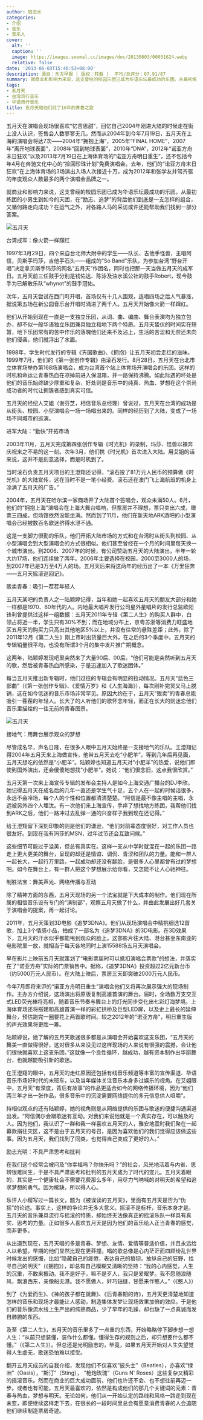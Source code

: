 ```yaml
---
author: 钱恋水
categories:
- 介绍
- 音乐
- 音乐人
cover:
  alt: ''
  caption: ''
  image: https://images.soomal.cc/images/doc/20130603/00031624.webp
  relative: false
date: '2013-06-03T15:46:53+08:00'
description: 源自：东方早报 | 版权：转载 |  平均/总评分：07.91/87
summary: 就商业和影响力来说，这支曾经的校园乐团已成为华语乐坛最成功的乐团。从最初练团的小男生到如今的天团，在“励志、追梦”的背后他们到底是一支怎样的组合，又循何路走向成功？在运气之外，对各路人马的采访或许还能帮助我们找到一部分答案。
tags:
- 五月天
- 台湾流行音乐
- 华语流行音乐
title: 五月天和他们红了16年的青春之歌
---
```


五月天在演唱会现场很喜欢“忆苦思甜”，回忆自己2004年刚进大陆的时候走在街上没人认识，签售会人数寥寥无几。然而从2004年到今年7月19日，五月天在上海的演唱会将达7次――2004年“拥抱上海”，2005年“FINAL HOME”，2007年“离开地球表面”，2008年“回到地球表面”，2010年“DNA”，2012年“诺亚方舟末日狂欢”以及2013年7月19日在上海体育场的“诺亚方舟明日重生”，还不包括今年4月在奔驰文化中心的“捡回珍珠计划”免费演唱会。去年，他们的“诺亚方舟末日狂欢”在上海体育场的3场演出入场人次接近十万，成为2012年和张学友并驾齐驱的年度观众人数最多的两个演唱会品牌之一。

就商业和影响力来说，这支曾经的校园乐团已成为华语乐坛最成功的乐团。从最初练团的小男生到如今的天团，在“励志、追梦”的背后他们到底是一支怎样的组合，又循何路走向成功？在运气之外，对各路人马的采访或许还能帮助我们找到一部分答案。

![五月天](https://images.soomal.cc/images/doc/20130603/00031623.webp)




台湾成军：像火箭一样蹿红

1997年3月29日，四个来自台北师大附中的学生――队长、吉他手怪兽，主唱阿信，贝斯手玛莎，吉他手石头――组成的“So Band”乐队，为参加台湾“野台开唱”决定拿贝斯手玛莎的网名“五月天”作团名，同时也把那一天当做五月天的成军日。五月天前三任鼓手分别是钱佑达、陈泳及浊水溪公社的鼓手Robert，现今鼓手为已解散乐队“whynot”的鼓手冠佑。

次年，五月天尝试在西门町开唱，首场仅有十几人围观，连唱四场之后人气暴涨，据说第五场在新公园音乐台开唱时涌进了两千人。五月天开始像火箭一样蹿红。

他们从开始到现在一直是一支独立乐团，从词、曲、编曲、舞台表演均为独立包办，却不似一般华语独立乐团兼具独立和地下两个特质。五月天蛰伏的时间实在短暂，地下乐团常有的苦中作乐的落魄他们还来不及沾上，生活的苦涩和无奈还未向他们侵袭，他们就浮出了水面。

1998年，学生时代发行的专辑《ㄞ国歌曲》、《拥抱》让五月天初尝走红的滋味。1999年7月，他们的《第一张创作专辑》由滚石发行。8月28日，五月天在台北市立体育场举办第168场演唱会，成为台湾首个站上体育场开演唱会的乐团。这样的时机和命运让青春热血在凉掉前进入保温箱，并一路保持沸腾。如此际遇的坏处是他们的音乐始终缺少厚重和复杂，好处则是音乐中的纯真、热血、梦想在这个崇尚成功者的时代让拥簇者感到真实可信。

五月天的经纪人艾姐（谢芬芝，相信音乐总经理）曾说过，五月天在台湾的成功是从街头、校园、小型演唱会一场一场唱出来的。同样的经历到了大陆，变成了一场场不同城市的巡演。

进军大陆：“勤快”开拓市场

2003年11月，五月天完成第四张创作专辑《时光机》的录制，玛莎、怪兽以裸奔庆祝来之不易的这一刻。次年3月，他们携《时光机》首次进入大陆。用艾姐的话来说，这并不是刻意选择，而是时机到了。

当时滚石负责五月天项目的王澄翔还记得，“滚石投了81万元人民币的预算做《时光机》的大陆宣传，这在当时不是一笔小经费。滚石还在澳门飞上海航班的机身上涂满了五月天的广告。”

2004年，五月天在哈尔滨一家商场开了大陆首个签唱会，观众未满50人。6月，他们的“拥抱上海”演唱会在上海大舞台唱响，但票房并不理想，票只卖出六成，赠票三四成，但场馆依然没能坐满。然而到了11月，他们在新天地ARK酒吧的小型演唱会已经被数百名歌迷挤得水泄不通。

这是一支脚力很勤的乐队，他们开拓大陆市场的方式和在台湾时从街头到校园、从小型演唱会到大型演唱会的方式很相似。他们甚至曾经在一个月的时间里每天换一个城市演出。到2006、2007年的时候，有公司赞助五月天的大陆演出，半年一轮大约17场，他们连续做了两年。2006年主要选择在校园，2000至3000人的场，到2007年已是3万至4万人的场。五月天后来将这两年的经历出了一本《万里狂奔――五月天摇滚巡回记》。

贩卖青春：吸引一茬茬年轻人

五月天某吧的负责人之一陆颖婷记得，当年和她一起喜欢五月天的朋友大部分和她一样都是1970、80年代的人。内地最大唱片发行公司星外星唱片的发行总监欧阳锋利曾提供过这样一组数据：五月天2011年专辑《第二人生》的购买人群中，白领占将近一半，学生只有30%不到；而在地域分布上，京粤苏浙等消费力旺盛地区五月天的购买力只高出其他地区5%以上，并没有往常的悬殊差距；此外，除了2011年12月《第二人生》刚上市时出货量巨大外，在之后的3个季度中，五月天的专辑销量很平均，也没有所谓3个月的集中发片推广期概念。

这两年，陆颖婷发现吧里突然来了大量90后、00后。“他们可能是突然听到五月天的歌，然后被青春热血所感染，于是迅速加入了歌迷团体。”

每当五月天推出新专辑时，他们过往的专辑会有明显的拉动情况。五月天“蓝色三部曲”（《第一张创作专辑》、《爱情万岁》和《人生海海》），每次刚补完货又马上脱销，这在如今低迷的音乐市场非常罕见。原因大约在于，五月天“贩卖”的青春总能吸引一茬茬的年轻人。长大了的人听他们的歌怀念年轻，而正在长大的则迷恋他们音乐里描绘的一往无前的青春图景。

![五月天](https://images.soomal.cc/images/doc/20130603/00031624.webp)




接地气：用舞台展示观众的梦想

尽管成名早，声名日隆，在很多人眼中五月天始终是一支接地气的乐队。王澄翔记得2004年五月天来上海做宣传，他带五月天去吃“小肥羊”，等到几年后再见面，五月天想吃的依然是“小肥羊”。陆颖婷也知道五月天对“小肥羊”的热爱，说他们即使到国外演出，还会傻傻地想找“小肥羊”。她说：“他们很念旧，这点我很欣赏。”

五月天第一次来上海宣传专辑的发布会主持人是如今上海交通广播台的DJ李欣。她记得五月天在成名后的几年一直还是学生气十足，五个人在一起的时候话很多，永远不会冷场，每个人的个性和位置都清清楚楚。“阿信是最不像主唱的主唱，永远被另外四个人埋汰。有一次他们来上海宣传，手痒了想找地方练团，我帮他们找到ARK之后，他们一路冲过去乱弹一通的兴奋样子我到现在还记得。”

给王澄翔留下深刻印象的则是他们的谦逊，“他们对前辈态度很好，对工作人员也很友好。到现在我有玛莎的MSN，过年过节还会互致问候。”

这些细节可能过于溢美，但总有真实在。这样一支从中学时就混在一起的乐团一路走上更大更美的舞台，呈现的却还是情谊、调侃、青涩和团队的力量。能和一群人一起长大，一起行万里路，一起成功却还没有翻脸，是很多人心里都曾有过的梦想吧。如今在舞台上，有一群人把这个梦想展示给你看，又怎能不让人心驰神往。

制胜法宝：舞美声光、网络传播与互动

除了精神方面的东西，五月天现场的另一个法宝就是下大成本的制作。他们现在所属的相信音乐设有专门的“演制部”，观察五月天做了什么，并由此发展出好几套关于演唱会的提案，再一起讨论。

2011年，五月天策划3D电影《追梦3DNA》。他们从现场演唱会中精挑细选12首歌，加上3个情感小品，拍成了一部名为《追梦3DNA》的3D电影。在3D效果下，五月天的汗水似乎都能甩到观众的脸上。这部影片往大陆、港台甚至东南亚的电影院里一放，就相当于每天各地同时上演15588场五月天演唱会。

早在影片上映前五月天就策划了“电影票届时可以抵扣演唱会票款”的想法，并落实在了“诺亚方舟”实际的门票销售中。据称，《追梦3DNA》投资超过2亿元新台币（约5000万元人民币）。在大陆上映后，票房三天即突破2000万元人民币。

今年7月即将来沪的“诺亚方舟明日重生”演唱会他们又将再次展示强大的现场制作。主办方介绍说，这场演出将原版复制高雄首演的舞台。届时，全场数万支交互式LED荧光棒将亮相，随着音乐节奏与舞台上的灯光同步变化出七彩灯海梦境。上海体育场还将搭建和高雄首演一样的彩虹拱桥及巨型LED屏，以及史上最长的延伸舞台，预估跑完一圈要花上两首歌时间。较之2012年的“诺亚方舟”，明日重生版的声光效果将更胜一筹。

陆颖婷说，她了解的五月天歌迷很多都是从演唱会开始喜欢这支乐团，“五月天的舞美一直做得很好，这对很多从来没见过这样现场的人来说有很强的震撼，会让他们很快就喜欢上这支乐团。”这就像一个良性循环，越成功，越有资本制作出华丽舞台，也就越能吸引新的歌迷。

在王澄翔的眼中，五月天的走红原因还包括有线音乐频道等丰富的宣传渠道、华语音乐市场好时代的末班车，以及当年媒体关注音乐本身多过娱乐的视角。在艾姐眼中，五月天“有深度，背后有故事”的作品更适合如今的网络传播环境，因为“他们两三年才出一张作品，很多音乐中的沉淀需要网络提供的多元信息供人咀嚼”。

持相似观点的还有陆颖婷，她的视角则是从网络提供的乐团与歌迷的便捷沟通渠道出发。“阿信偶尔会跟歌迷有互动。对我们来说他就是一个真实存在，可以触及的人。因为他们，我认识了一群和我一样喜欢五月天的人，雅安地震时我们聚在一起募款捐往灾区，这不是由于五月天的号召，是因为喜欢他们的我们觉得应该做这些事。因为五月天，我们找到了同类，也觉得自己变成了更好的人。”

励志光明：不具严肃思考和批判

在我们这个经常会被问及“你幸福吗？你快乐吗？”的社会，风光地活着与内省、思辨很难同生，于是不具严肃思考和批判的五月天成为了时代的宠儿。五月天着眼的，其实是一个健康社会不需要花费那么多年，用尽力气呐喊的对明天的希望和追求梦想的勇气。因为稀缺，所以得人心。

乐评人小樱写过一篇长文，题为《被误读的五月天》，里面有五月天是否为“伪摇”的论述。事实上，这样的争论并无多大意义。摇滚不是标杆，音乐本身才是。五月天的音乐兼具流行与摇滚的特质，却始终无法像真正的摇滚乐队一样具有真实、思考的力量。正如很多人喜欢五月天是因为他们的音乐给人正当青春的感觉，而非更多。

从出道到现在，五月天唱的多是青春、梦想、友情、爱情等普适价值，并且永远给人以希望。早期的他们显然比现在更莽撞，唱的歌总像是心内茫茫而四顾纷乱世界时候发出的感慨，比如“隐藏自己的疲倦，表达自己的狼狈。放纵自己的狂野，找寻自己的明天”（《拥抱》），却总有自己模糊又清晰的坚持：“我的心内感觉，人生的沉重，不敢来振动。我不是好子，嘛不是歹人，我只是爱眠梦。我不愿随浪随风，飘浪西东，亲像船无港。我不愿做人，奸巧钻缝，甘愿来作憨人。”（《憨人》）

到了《为爱而生》、《神的孩子都在跳舞》、《后青春期的诗》，五月天更清楚地知道怎样的音乐和现场才最能让人感动，制造集体发梦让现场效果加倍的效应。于是他们的音乐像流水线上生产出的纯熟商品，少了早年的毛躁，却也缺了一点真诚而发自肺腑的东西。

及至《第二人生》，五月天的音乐里多了一点重的东西，开始略略停下脚步想一想人生：“从前只想装懂，装作什么都懂。懂得生存的规则之后，却只想要什么都不懂。”（《第二人生》）。但总还是光明励志的，毕竟，如果五月天开始对人生失望觉得人生虚无，歌迷恐怕难以接受。

翻开五月天成员的自我介绍，发现他们不仅喜欢“披头士”（Beatles），亦喜欢“绿洲”（Oasis），“斯汀”（Sting）， “枪炮玫瑰”（Guns N' Roses）这些复杂又精彩的摇滚音乐。然而在商业的巨大成功面前，他们也许还不会、也不想往前再迈一步。或者也有可能，五月天最喜欢的，依然是构成他们的那几个关键词的元素：青春与热血，梦想与明天。无论如何，他们从一开始认定的路线和风格一路走到现在未变，即便继续这样走下去，在很长的一段时间里总会有愿意消费青春的人会追随他们继续制造票房奇迹。
